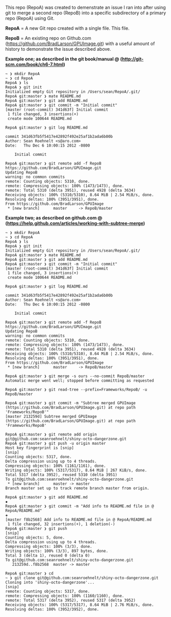 This repo (RepoA) was created to demenstrate an issue I ran into after using git to merge a second repo (RepoB) into a specific subdirectory of a primary repo (RepoA) using Git.

**RepoA** = A new Git repo created with a single file. This file.

**RepoB** = An existing repo on Github.com (https://github.com/BradLarson/GPUImage.git) with a useful amount of history to demonstrate the issue described above.


**Example one; as described in the git book/manual @ (**http://git-scm.com/book/ch6-7.html**)**

    ~ ❯ mkdir RepoA
    ~ ❯ cd RepoA 
    RepoA ❯ ls
    RepoA ❯ git init
    Initialized empty Git repository in /Users/sean/RepoA/.git/
    RepoA git:master ❯ mate README.md 
    RepoA git:master ❯ git add README.md 
    RepoA git:master ❯ git commit -m "Initial commit"
    [master (root-commit) 341d63f] Initial commit
     1 file changed, 3 insertions(+)
     create mode 100644 README.md

    RepoA git:master ❯ git log README.md

    commit 341d63fb5f5417e42892f492e25af1b2ada6b00b
    Author: Sean Roehnelt <s@aro.com>
    Date:   Thu Dec 6 10:00:15 2012 -0800

        Initial commit

    RepoA git:master ❯ git remote add -f RepoB https://github.com/BradLarson/GPUImage.git
    Updating RepoB
    warning: no common commits
    remote: Counting objects: 5310, done.
    remote: Compressing objects: 100% (1473/1473), done.
    remote: Total 5310 (delta 3951), reused 4928 (delta 3634)
    Receiving objects: 100% (5310/5310), 8.64 MiB | 2.54 MiB/s, done.
    Resolving deltas: 100% (3951/3951), done.
    From https://github.com/BradLarson/GPUImage
     * [new branch]      master     -> RepoB/master


**Example two; as described on github.com @ (**https://help.github.com/articles/working-with-subtree-merge**)**

    ~ ❯ mkdir RepoA
    ~ ❯ cd RepoA 
    RepoA ❯ ls
    RepoA ❯ git init
    Initialized empty Git repository in /Users/sean/RepoA/.git/
    RepoA git:master ❯ mate README.md 
    RepoA git:master ❯ git add README.md 
    RepoA git:master ❯ git commit -m "Initial commit"
    [master (root-commit) 341d63f] Initial commit
     1 file changed, 3 insertions(+)
     create mode 100644 README.md
    
    RepoA git:master ❯ git log README.md
    
    commit 341d63fb5f5417e42892f492e25af1b2ada6b00b
    Author: Sean Roehnelt <s@aro.com>
    Date:   Thu Dec 6 10:00:15 2012 -0800
    
        Initial commit
    
    RepoA git:master ❯ git remote add -f RepoB https://github.com/BradLarson/GPUImage.git
    Updating RepoB
    warning: no common commits
    remote: Counting objects: 5310, done.
    remote: Compressing objects: 100% (1473/1473), done.
    remote: Total 5310 (delta 3951), reused 4928 (delta 3634)
    Receiving objects: 100% (5310/5310), 8.64 MiB | 2.54 MiB/s, done.
    Resolving deltas: 100% (3951/3951), done.
    From https://github.com/BradLarson/GPUImage
     * [new branch]      master     -> RepoB/master

    RepoA git:master ❯ git merge -s ours --no-commit RepoB/master
    Automatic merge went well; stopped before committing as requested
    
    RepoA git:master ❯ git read-tree --prefix=Frameworks/RepoB/ -u RepoB/master
    
    RepoA git:master ❯ git commit -m "Subtree merged GPUImage (https://github.com/BradLarson/GPUImage.git) at repo path 'Frameworks/RepoB'"
    [master 213259d] Subtree merged GPUImage (https://github.com/BradLarson/GPUImage.git) at repo path 'Frameworks/RepoB'
    
    RepoA git:master ❯ git remote add origin git@github.com:seanroehnelt/shiny-octo-dangerzone.git
    RepoA git:master ❯ git push -u origin master
    Host key fingerprint is [snip]
    [snip]
    Counting objects: 5317, done.
    Delta compression using up to 4 threads.
    Compressing objects: 100% (1161/1161), done.
    Writing objects: 100% (5317/5317), 8.64 MiB | 267 KiB/s, done.
    Total 5317 (delta 3952), reused 5310 (delta 3951)
    To git@github.com:seanroehnelt/shiny-octo-dangerzone.git
     * [new branch]      master -> master
    Branch master set up to track remote branch master from origin.
    
    RepoA git:master ❯ git add README.md                                                                                                                                  ✹
    RepoA git:master ❯ git commit -m "Add info to README.md file in @ RepoA/README.md"                                                                                    ✚
    [master f8b2568] Add info to README.md file in @ RepoA/README.md
     1 file changed, 32 insertions(+), 1 deletion(-)
    RepoA git:master ❯ git push
    [snip]
    Counting objects: 5, done.
    Delta compression using up to 4 threads.
    Compressing objects: 100% (3/3), done.
    Writing objects: 100% (3/3), 897 bytes, done.
    Total 3 (delta 1), reused 0 (delta 0)
    To git@github.com:seanroehnelt/shiny-octo-dangerzone.git
       213259d..f8b2568  master -> master
    
    RepoA git:master ❯ cd
    ~ ❯ git clone git@github.com:seanroehnelt/shiny-octo-dangerzone.git
    Cloning into 'shiny-octo-dangerzone'...
    [snip]
    remote: Counting objects: 5317, done.
    remote: Compressing objects: 100% (1160/1160), done.
    remote: Total 5317 (delta 3952), reused 5317 (delta 3952)
    Receiving objects: 100% (5317/5317), 8.64 MiB | 2.76 MiB/s, done.
    Resolving deltas: 100% (3952/3952), done.
    